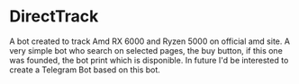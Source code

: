 # DirectTrack
A bot created to track Amd RX 6000 and Ryzen 5000 on official amd site.
A very simple bot who search on selected pages, the buy button, if this one was founded, the bot print which is disponible.
In future I'd be interested to create a Telegram Bot based on this bot.
